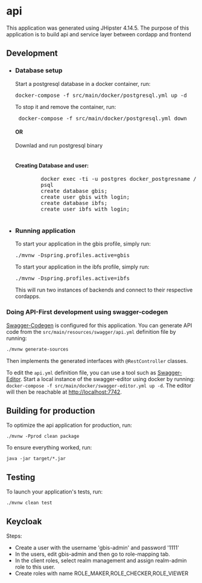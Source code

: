 <h1> api </h1>
This application was generated using JHipster 4.14.5. The purpose of this application is to build api and service layer between cordapp and frontend

<h2> Development </h2>
<ul>
    <li>
        <h3> Database setup </h3>
        Start a postgresql database in a docker container, run:
        <pre>docker-compose -f src/main/docker/postgresql.yml up -d</pre>
        To stop it and remove the container, run:
        <pre> docker-compose -f src/main/docker/postgresql.yml down </pre>
        <h4>OR</h4>
        Downlad and run postgresql binary <br>
        <br>
        <h4>Creating Database and user:</h4>
        <pre>
        docker exec -ti -u postgres docker_postgresname /bin/bash or login as postgres user if using binary
        psql
        create database gbis;
        create user gbis with login;
        create database ibfs;
        create user ibfs with login;
        </pre>        
    </li>
    <li>
        <h3> Running application </h3>
        To start your application in the gbis profile, simply run:
        <pre>./mvnw -Dspring.profiles.active=gbis</pre>
        To start your application in the ibfs profile, simply run:
        <pre>./mvnw -Dspring.profiles.active=ibfs</pre>
        This will run two instances of backends and connect to their respective cordapps.
    </li>
</ul>

### Doing API-First development using swagger-codegen

[Swagger-Codegen]() is configured for this application. You can generate API code from the `src/main/resources/swagger/api.yml` definition file by running:
```bash
./mvnw generate-sources
```
Then implements the generated interfaces with `@RestController` classes.

To edit the `api.yml` definition file, you can use a tool such as [Swagger-Editor](). Start a local instance of the swagger-editor using docker by running: `docker-compose -f src/main/docker/swagger-editor.yml up -d`. The editor will then be reachable at [http://localhost:7742](http://localhost:7742).

## Building for production

To optimize the api application for production, run:

    ./mvnw -Pprod clean package

To ensure everything worked, run:

    java -jar target/*.jar

## Testing

To launch your application's tests, run:

    ./mvnw clean test
    
## Keycloak

Steps:
<ul>
    <li>Create a user with the username 'gbis-admin' and password '1111'</li>
    <li>In the users, edit gbis-admin and then go to role-mapping tab.</li>
    <li>In the client roles, select realm management and assign realm-admin role to this user.</li>
    <li>Create roles with name ROLE_MAKER,ROLE_CHECKER,ROLE_VIEWER</li>
</ul>
